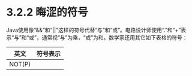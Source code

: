 # 3.2.2 晦涩的符号

Java使用像“&&”和“\|\|”这样的符号代替“与”和“或”。电路设计师使用“.”和“+”表示“与”和“或”，通常视“与”为乘，“或”为和。数学家还用其它如下表格的符号：

| 英文 | 符号表示 |
| :---: | :---: |
| NOT\(P\) |  |

